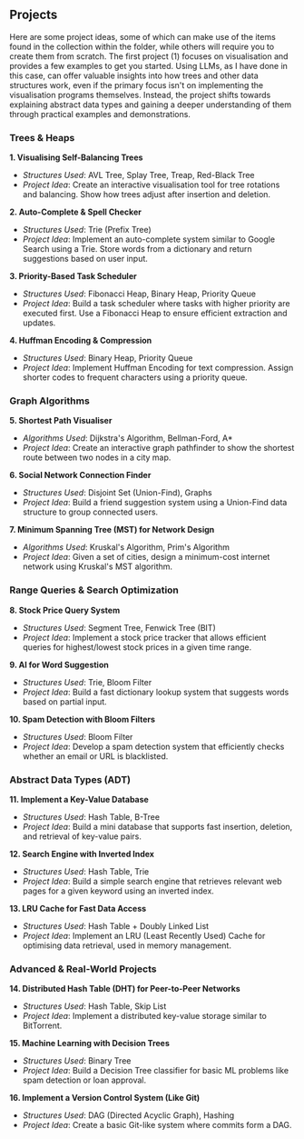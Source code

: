 
## Projects

Here are some project ideas, some of which can make use of the items found in the collection
within the folder, while others will require you to create them from scratch. The first project
(1) focuses on visualisation and provides a few examples to get you started. Using LLMs, as I have
done in this case, can offer valuable insights into how trees and other data structures work,
even if the primary focus isn't on implementing the visualisation programs themselves. Instead,
the project shifts towards explaining abstract data types and gaining a deeper understanding
of them through practical examples and demonstrations.


### Trees & Heaps

__1. Visualising Self-Balancing Trees__
- *Structures Used*: AVL Tree, Splay Tree, Treap, Red-Black Tree
- *Project Idea*: Create an interactive visualisation tool for tree rotations and balancing.
  Show how trees adjust after insertion and deletion.

__2. Auto-Complete & Spell Checker__
- *Structures Used*: Trie (Prefix Tree)
- *Project Idea*: Implement an auto-complete system similar to Google Search using a Trie.
  Store words from a dictionary and return suggestions based on user input.

__3. Priority-Based Task Scheduler__
- *Structures Used*: Fibonacci Heap, Binary Heap, Priority Queue
- *Project Idea*: Build a task scheduler where tasks with higher priority are executed first.
  Use a Fibonacci Heap to ensure efficient extraction and updates.

__4. Huffman Encoding & Compression__
- *Structures Used*: Binary Heap, Priority Queue
- *Project Idea*: Implement Huffman Encoding for text compression. Assign shorter codes to
  frequent characters using a priority queue.



### Graph Algorithms

__5. Shortest Path Visualiser__
- *Algorithms Used*: Dijkstra's Algorithm, Bellman-Ford, A*
- *Project Idea*: Create an interactive graph pathfinder to show the shortest route between
  two nodes in a city map.

__6. Social Network Connection Finder__
- *Structures Used*: Disjoint Set (Union-Find), Graphs
- *Project Idea*: Build a friend suggestion system using a Union-Find data structure to group
  connected users.

__7. Minimum Spanning Tree (MST) for Network Design__
- *Algorithms Used*: Kruskal's Algorithm, Prim's Algorithm
- *Project Idea*: Given a set of cities, design a minimum-cost internet network using
  Kruskal's MST algorithm.



### Range Queries & Search Optimization

__8. Stock Price Query System__
- *Structures Used*: Segment Tree, Fenwick Tree (BIT)
- *Project Idea*: Implement a stock price tracker that allows efficient queries for
  highest/lowest stock prices in a given time range.

__9. AI for Word Suggestion__
- *Structures Used*: Trie, Bloom Filter
- *Project Idea*: Build a fast dictionary lookup system that suggests words based
  on partial input.

__10. Spam Detection with Bloom Filters__
- *Structures Used*: Bloom Filter
- *Project Idea*: Develop a spam detection system that efficiently checks whether
  an email or URL is blacklisted.



### Abstract Data Types (ADT)

__11. Implement a Key-Value Database__
- *Structures Used*: Hash Table, B-Tree
- *Project Idea*: Build a mini database that supports fast insertion, deletion,
  and retrieval of key-value pairs.

__12. Search Engine with Inverted Index__
- *Structures Used*: Hash Table, Trie
- *Project Idea*: Build a simple search engine that retrieves relevant web pages
  for a given keyword using an inverted index.

__13. LRU Cache for Fast Data Access__
- *Structures Used*: Hash Table + Doubly Linked List
- *Project Idea*: Implement an LRU (Least Recently Used) Cache for optimising
  data retrieval, used in memory management.



### Advanced & Real-World Projects

__14. Distributed Hash Table (DHT) for Peer-to-Peer Networks__
- *Structures Used*: Hash Table, Skip List
- *Project Idea*: Implement a distributed key-value storage similar to BitTorrent.

__15. Machine Learning with Decision Trees__
- *Structures Used*: Binary Tree
- *Project Idea*: Build a Decision Tree classifier for basic ML problems like spam
  detection or loan approval.

__16. Implement a Version Control System (Like Git)__
- *Structures Used*: DAG (Directed Acyclic Graph), Hashing
- *Project Idea*: Create a basic Git-like system where commits form a DAG.

